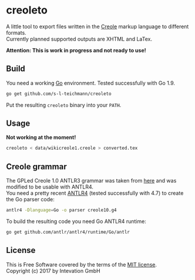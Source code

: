 # creoleto

A little tool to export files written in the
[Creole](http://www.wikicreole.org/wiki/HowToUseThisWiki) markup language
to different formats.  
Currently planned supported outputs are XHTML and LaTex.

**Attention: This is work in progress and not ready to use!**

## Build

You need a working [Go](https://golang.org) environment.
Tested successfully with Go 1.9.

```bash
go get github.com/s-l-teichmann/creoleto
```

Put the resulting `creoleto` binary into your `PATH`.

## Usage

**Not working at the moment!**

```bash
creoleto < data/wikicreole1.creole > converted.tex
```

## Creole grammar

The GPLed Creole 1.0 ANTLR3 grammar was taken from
[here](http://wikicreole.cvs.sourceforge.net/viewvc/wikicreole/XmlCreator/creole10.g)
and was modified to be usable with ANTLR4.  
You need a pretty recent [ANTLR4](http://www.antlr.org/download.html)
(tested successfully with 4.7) to create the Go parser code:

```bash
antlr4 -Dlanguage=Go -o parser creole10.g4
```

To build the resulting code you need Go ANTLR4 runtime:

```bash
go get github.com/antlr/antlr4/runtime/Go/antlr
```

## License

This is Free Software covered by the terms of the [MIT license](LICENSE).  
Copyright (c) 2017 by Intevation GmbH
